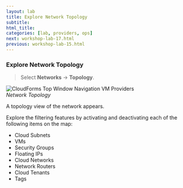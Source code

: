 ```yaml
---
layout: lab
title: Explore Network Topology
subtitle:
html_title:
categories: [lab, providers, ops]
next: workshop-lab-17.html
previous: workshop-lab-15.html
---
```


### Explore Network Topology

> Select **Networks** → **Topology**.

<img alt="CloudForms Top Window Navigation VM Providers" src="{{ site.baseurl }}/www-default/screenshots/cfme-nav-networks-topology.png"/><br/>
*Network Topology*

A topology view of the network appears.

Explore the filtering features by activating and deactivating each of the following items on the map:

* Cloud Subnets
* VMs
* Security Groups
* Floating IPs
* Cloud Networks
* Network Routers
* Cloud Tenants
* Tags
